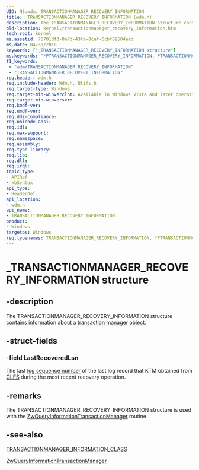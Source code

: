 ```yaml
---
UID: NS:wdm._TRANSACTIONMANAGER_RECOVERY_INFORMATION
title: _TRANSACTIONMANAGER_RECOVERY_INFORMATION (wdm.h)
description: The TRANSACTIONMANAGER_RECOVERY_INFORMATION structure contains information about a transaction manager object.
old-location: kernel\transactionmanager_recovery_information.htm
tech.root: kernel
ms.assetid: 76701df3-8e7d-43fa-8caf-6cbf89504aad
ms.date: 04/30/2018
keywords: ["_TRANSACTIONMANAGER_RECOVERY_INFORMATION structure"]
ms.keywords: "*PTRANSACTIONMANAGER_RECOVERY_INFORMATION, PTRANSACTIONMANAGER_RECOVERY_INFORMATION, PTRANSACTIONMANAGER_RECOVERY_INFORMATION structure pointer [Kernel-Mode Driver Architecture], TRANSACTIONMANAGER_RECOVERY_INFORMATION, TRANSACTIONMANAGER_RECOVERY_INFORMATION structure [Kernel-Mode Driver Architecture], _TRANSACTIONMANAGER_RECOVERY_INFORMATION, kernel.transactionmanager_recovery_information, ktm_ref_9efce7e2-3965-4659-8659-4f8262aad962.xml, wdm/PTRANSACTIONMANAGER_RECOVERY_INFORMATION, wdm/TRANSACTIONMANAGER_RECOVERY_INFORMATION"
f1_keywords:
 - "wdm/TRANSACTIONMANAGER_RECOVERY_INFORMATION"
 - "TRANSACTIONMANAGER_RECOVERY_INFORMATION"
req.header: wdm.h
req.include-header: Wdm.h, Ntifs.h
req.target-type: Windows
req.target-min-winverclnt: Available in Windows Vista and later operating system versions.
req.target-min-winversvr: 
req.kmdf-ver: 
req.umdf-ver: 
req.ddi-compliance: 
req.unicode-ansi: 
req.idl: 
req.max-support: 
req.namespace: 
req.assembly: 
req.type-library: 
req.lib: 
req.dll: 
req.irql: 
topic_type:
- APIRef
- kbSyntax
api_type:
- HeaderDef
api_location:
- wdm.h
api_name:
- TRANSACTIONMANAGER_RECOVERY_INFORMATION
product:
- Windows
targetos: Windows
req.typenames: TRANSACTIONMANAGER_RECOVERY_INFORMATION, *PTRANSACTIONMANAGER_RECOVERY_INFORMATION
---
```


# _TRANSACTIONMANAGER_RECOVERY_INFORMATION structure


## -description


The TRANSACTIONMANAGER_RECOVERY_INFORMATION structure contains information about a <a href="https://docs.microsoft.com/windows-hardware/drivers/kernel/transaction-manager-objects">transaction manager object</a>.


## -struct-fields




### -field LastRecoveredLsn

The last <a href="https://docs.microsoft.com/windows-hardware/drivers/kernel/clfs-log-sequence-numbers">log sequence number</a> of the last log record that KTM obtained from <a href="https://docs.microsoft.com/windows-hardware/drivers/kernel/using-common-log-file-system">CLFS</a> during the most recent recovery operation.


## -remarks



The TRANSACTIONMANAGER_RECOVERY_INFORMATION structure is used with the <a href="https://docs.microsoft.com/windows-hardware/drivers/ddi/wdm/nf-wdm-ntqueryinformationtransactionmanager">ZwQueryInformationTransactionManager</a> routine.




## -see-also




<a href="https://docs.microsoft.com/windows-hardware/drivers/ddi/wdm/ne-wdm-_transactionmanager_information_class">TRANSACTIONMANAGER_INFORMATION_CLASS</a>



<a href="https://docs.microsoft.com/windows-hardware/drivers/ddi/wdm/nf-wdm-ntqueryinformationtransactionmanager">ZwQueryInformationTransactionManager</a>
 

 

